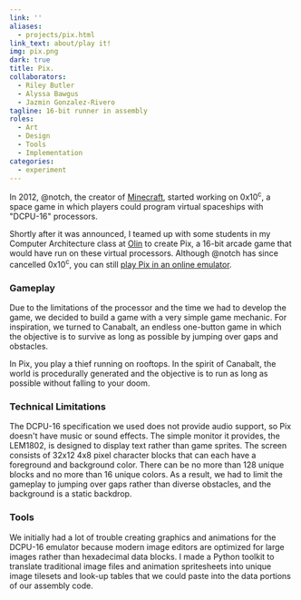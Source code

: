 ```yaml
---
link: ''
aliases:
  - projects/pix.html
link_text: about/play it!
img: pix.png
dark: true
title: Pix.
collaborators:
  - Riley Butler
  - Alyssa Bawgus
  - Jazmin Gonzalez-Rivero
tagline: 16-bit runner in assembly
roles:
  - Art
  - Design
  - Tools
  - Implementation
categories:
  - experiment
---
```


In 2012, @notch, the creator of [Minecraft](https://minecraft.net/), started working on 0x10<sup>c</sup>, a space game in which players could program virtual spaceships with "DCPU-16" processors.

Shortly after it was announced, I teamed up with some students in my Computer Architecture class at [Olin](http://olin.edu/) to create Pix, a 16-bit arcade game that would have run on these virtual processors. Although @notch has since cancelled 0x10<sup>c</sup>, you can still [play Pix in an online emulator](https://www.dcpu-ide.com/?program=sn6vvsxr).

### Gameplay
Due to the limitations of the processor and the time we had to develop the game, we decided to build a game with a very simple game mechanic. For inspiration, we turned to Canabalt, an endless one-button game in which the objective is to survive as long as possible by jumping over gaps and obstacles.

In Pix, you play a thief running on rooftops. In the spirit of Canabalt, the world is procedurally generated and the objective is to run as long as possible without falling to your doom.

### Technical Limitations
The DCPU-16 specification we used does not provide audio support, so Pix doesn't have music or sound effects.
The simple monitor it provides, the LEM1802, is designed to display text rather than game sprites. The screen consists of 32x12 4x8 pixel character blocks that can each have a foreground and background color. There can be no more than 128 unique blocks and no more than 16 unique colors. As a result, we had to limit the gameplay to jumping over gaps rather than diverse obstacles, and the background is a static backdrop.

### Tools
We initially had a lot of trouble creating graphics and animations for the DCPU-16 emulator because modern image editors are optimized for large images rather than hexadecimal data blocks.
I made a Python toolkit to translate traditional image files and animation spritesheets into unique image tilesets and look-up tables that we could paste into the data portions of our assembly code.